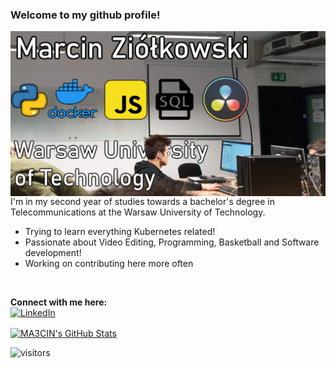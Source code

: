 ### Welcome to my github profile!

<img align="center" src="https://github.com/MA3CIN/MA3CIN/blob/main/HeyThere.png"/>
I'm in my second year of studies towards a bachelor's degree in Telecommunications at the Warsaw University of Technology.
<br/>

- Trying to learn everything Kubernetes related!
- Passionate about Video Editing, Programming, Basketball and Software development!
- Working on contributing here more often
<br/>

**Connect with me here:** <br/>
<a href="https://www.linkedin.com/in/marcin-zi%C3%B3%C5%82kowski-6b161a209/"><img alt="LinkedIn" src="https://img.shields.io/badge/-Marcin_Ziółkowski-blue?style=flat-square&logo=Linkedin&logoColor=white&link=https://www.linkedin.com/in/marcin-zi%C3%B3%C5%82kowski-6b161a209/"></a>
<br/>

<a href="https://github.com/MA3CIN/MA3CIN">
  <img align="center" src="https://github-readme-stats.vercel.app/api?username=MA3CIN&show_icons=true&line_height=27&count_private=true&&theme=radical" alt="MA3CIN's GitHub Stats" />
</a>

![visitors](https://visitor-badge.glitch.me/badge?page_id=MA3CIN.MA3CIN)
